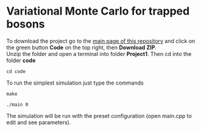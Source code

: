 # Variational Monte Carlo for trapped bosons

To download the project go to the [main page of this repository](https://github.com/Matteo294/FYS4411) and click on the green button **Code** on the top right, then **Download ZIP**.  
Unzip the folder and open a terminal into folder **Project1**. Then cd into the folder **code**

```
cd code
```

To run the simplest simulation just type the commands
```
make 

./main 0
```
The simulation will be run with the preset configuration (open main.cpp to edit and see parameters).

